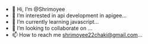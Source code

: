 - 👋 Hi, I’m @Shrimoyee
- 👀 I’m interested in api development in apigee...
- 🌱 I’m currently learning javascript...
- 💞️ I’m looking to collaborate on ...
- 📫 How to reach me shrimoyee22chaki@gmail.com...

<!---
Shrimoyee/Shrimoyee is a ✨ special ✨ repository because its `README.md` (this file) appears on your GitHub profile.
You can click the Preview link to take a look at your changes.
--->
